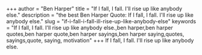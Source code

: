 +++
author = "Ben Harper"
title = "If I fall, I fall. I'll rise up like anybody else."
description = "the best Ben Harper Quote: If I fall, I fall. I'll rise up like anybody else."
slug = "if-i-fall-i-fall-ill-rise-up-like-anybody-else"
keywords = "If I fall, I fall. I'll rise up like anybody else.,ben harper,ben harper quotes,ben harper quote,ben harper sayings,ben harper saying,quotes, sayings,quote, saying, motivation"
+++
If I fall, I fall. I'll rise up like anybody else.
